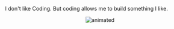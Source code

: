 
 I don't like Coding.
But coding allows me to build something I like. 
<p align="center">
 
  <img src="https://media.giphy.com/media/Y073XklaFddvZkGgUZ/giphy.gif?cid=ecf05e471ij38m13vucnvwjasra7txxb6qsfv8q3f2ajhkjj&rid=giphy.gif&ct=g" alt="animated" />
</p>

